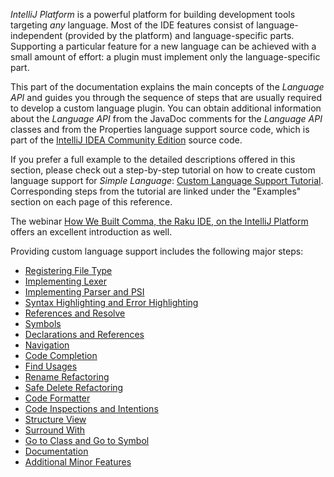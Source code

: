 [//]: # (title: Custom Language Support)

<!-- Copyright 2000-2020 JetBrains s.r.o. and other contributors. Use of this source code is governed by the Apache 2.0 license that can be found in the LICENSE file. -->

*IntelliJ Platform* is a powerful platform for building development tools targeting *any* language.
Most of the IDE features consist of language-independent (provided by the platform) and language-specific parts.
Supporting a particular feature for a new language can be achieved with a small amount of effort:
a plugin must implement only the language-specific part.

This part of the documentation explains the main concepts of the *Language API* and guides you through the sequence of steps that are usually required to develop a custom language plugin.
You can obtain additional information about the *Language API* from the JavaDoc comments for the *Language API* classes and from the Properties language support source code, which is part of the [IntelliJ IDEA Community Edition](https://github.com/JetBrains/intellij-community) source code.

If you prefer a full example to the detailed descriptions offered in this section, please check out a step-by-step tutorial on how to create custom language support for _Simple Language_:
[Custom Language Support Tutorial](custom_language_support_tutorial.md).
Corresponding steps from the tutorial are linked under the "Examples" section on each page of this reference.

The webinar [How We Built Comma, the Raku IDE, on the IntelliJ Platform](https://blog.jetbrains.com/platform/2020/01/webinar-recording-how-we-built-comma-the-raku-ide-on-the-intellij-platform/) offers an excellent introduction as well.

Providing custom language support includes the following major steps:

* [Registering File Type](registering_file_type.md)
* [Implementing Lexer](implementing_lexer.md)
* [Implementing Parser and PSI](implementing_parser_and_psi.md)
* [Syntax Highlighting and Error Highlighting](syntax_highlighting_and_error_highlighting.md)
* [References and Resolve](references_and_resolve.md)
* [Symbols](symbols.md)
* [Declarations and References](declarations_and_references.md)
* [Navigation](navigation.md)
* [Code Completion](code_completion.md)
* [Find Usages](find_usages.md)
* [Rename Refactoring](rename_refactoring.md)
* [Safe Delete Refactoring](safe_delete_refactoring.md)
* [Code Formatter](code_formatting.md)
* [Code Inspections and Intentions](code_inspections_and_intentions.md)
* [Structure View](structure_view.md)
* [Surround With](surround_with.md)
* [Go to Class and Go to Symbol](go_to_class_and_go_to_symbol.md)
* [Documentation](documentation.md)
* [Additional Minor Features](additional_minor_features.md)